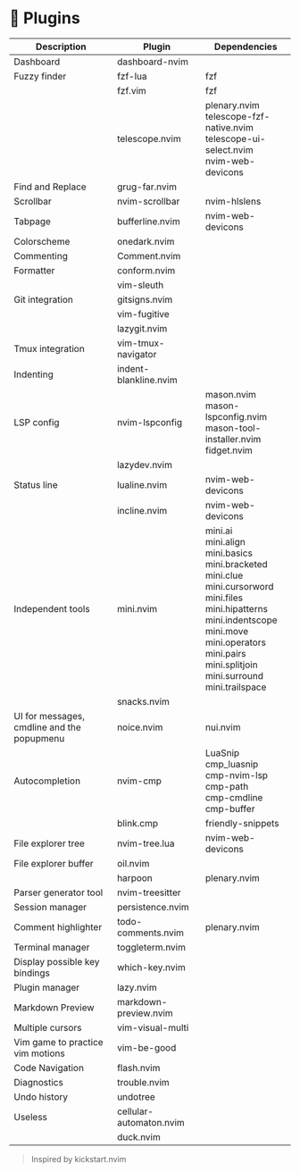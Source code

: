 # 🚀 Plugins

| Description                                | Plugin                  | Dependencies                                                                                                                                                                                                                                   |
| -                                          | -                       | -                                                                                                                                                                                                                                              |
| Dashboard                                  | dashboard-nvim          |                                                                                                                                                                                                                                                |
| Fuzzy finder                               | fzf-lua                 | fzf                                                                                                                                                                                                                                            |
|                                            | fzf.vim                 | fzf                                                                                                                                                                                                                                            |
|                                            | telescope.nvim          | plenary.nvim<br>telescope-fzf-native.nvim<br>telescope-ui-select.nvim<br>nvim-web-devicons                                                                                                                                                     |
| Find and Replace                           | grug-far.nvim           |                                                                                                                                                                                                                                                |
| Scrollbar                                  | nvim-scrollbar          | nvim-hlslens                                                                                                                                                                                                                                   |
| Tabpage                                    | bufferline.nvim         | nvim-web-devicons                                                                                                                                                                                                                              |
| Colorscheme                                | onedark.nvim            |                                                                                                                                                                                                                                                |
| Commenting                                 | Comment.nvim            |                                                                                                                                                                                                                                                |
| Formatter                                  | conform.nvim            |                                                                                                                                                                                                                                                |
|                                            | vim-sleuth              |                                                                                                                                                                                                                                                |
| Git integration                            | gitsigns.nvim           |                                                                                                                                                                                                                                                |
|                                            | vim-fugitive            |                                                                                                                                                                                                                                                |
|                                            | lazygit.nvim            |                                                                                                                                                                                                                                                |
| Tmux integration                           | vim-tmux-navigator      |                                                                                                                                                                                                                                                |
| Indenting                                  | indent-blankline.nvim   |                                                                                                                                                                                                                                                |
| LSP config                                 | nvim-lspconfig          | mason.nvim<br>mason-lspconfig.nvim<br>mason-tool-installer.nvim<br>fidget.nvim                                                                                                                                                                 |
|                                            | lazydev.nvim            |                                                                                                                                                                                                                                                |
| Status line                                | lualine.nvim            | nvim-web-devicons                                                                                                                                                                                                                              |
|                                            | incline.nvim            | nvim-web-devicons                                                                                                                                                                                                                              |
| Independent tools                          | mini.nvim               | mini.ai<br>mini.align<br>mini.basics<br>mini.bracketed<br>mini.clue<br>mini.cursorword<br>mini.files<br>mini.hipatterns<br>mini.indentscope<br>mini.move<br>mini.operators<br>mini.pairs<br>mini.splitjoin<br>mini.surround<br>mini.trailspace |
|                                            | snacks.nvim             |                                                                                                                                                                                                                                                |
| UI for messages, cmdline and the popupmenu | noice.nvim              | nui.nvim                                                                                                                                                                                                                                       |
| Autocompletion                             | nvim-cmp                | LuaSnip<br>cmp_luasnip<br>cmp-nvim-lsp<br>cmp-path<br>cmp-cmdline<br>cmp-buffer                                                                                                                                                                |
|                                            | blink.cmp               | friendly-snippets                                                                                                                                                                                                                              |
| File explorer tree                         | nvim-tree.lua           | nvim-web-devicons                                                                                                                                                                                                                              |
| File explorer buffer                       | oil.nvim                |                                                                                                                                                                                                                                                |
|                                            | harpoon                 | plenary.nvim                                                                                                                                                                                                                                   |
| Parser generator tool                      | nvim-treesitter         |                                                                                                                                                                                                                                                |
| Session manager                            | persistence.nvim        |                                                                                                                                                                                                                                                |
| Comment highlighter                        | todo-comments.nvim      | plenary.nvim                                                                                                                                                                                                                                   |
| Terminal manager                           | toggleterm.nvim         |                                                                                                                                                                                                                                                |
| Display possible key bindings              | which-key.nvim          |                                                                                                                                                                                                                                                |
| Plugin manager                             | lazy.nvim               |                                                                                                                                                                                                                                                |
| Markdown Preview                           | markdown-preview.nvim   |                                                                                                                                                                                                                                                |
| Multiple cursors                           | vim-visual-multi        |                                                                                                                                                                                                                                                |
| Vim game to practice vim motions           | vim-be-good             |                                                                                                                                                                                                                                                |
| Code Navigation                            | flash.nvim              |                                                                                                                                                                                                                                                |
| Diagnostics                                | trouble.nvim            |                                                                                                                                                                                                                                                |
| Undo history                               | undotree                |                                                                                                                                                                                                                                                |
| Useless                                    | cellular-automaton.nvim |                                                                                                                                                                                                                                                |
|                                            | duck.nvim               |                                                                                                                                                                                                                                                |

> Inspired by kickstart.nvim
